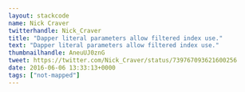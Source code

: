 ```yaml
---
layout: stackcode
name: Nick Craver
twitterhandle: Nick_Craver
title: "Dapper literal parameters allow filtered index use."
text: "Dapper literal parameters allow filtered index use."
thumbnailhandle: AneuUJ0znG
tweet: https://twitter.com/Nick_Craver/status/739767093621600256
date: 2016-06-06 13:33:13+0000
tags: ["not-mapped"]
---
```

